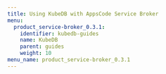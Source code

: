 ```yaml
---
title: Using KubeDB with AppsCode Service Broker
menu:
  product_service-broker_0.3.1:
    identifier: kubedb-guides
    name: KubeDB
    parent: guides
    weight: 10
menu_name: product_service-broker_0.3.1
---
```


